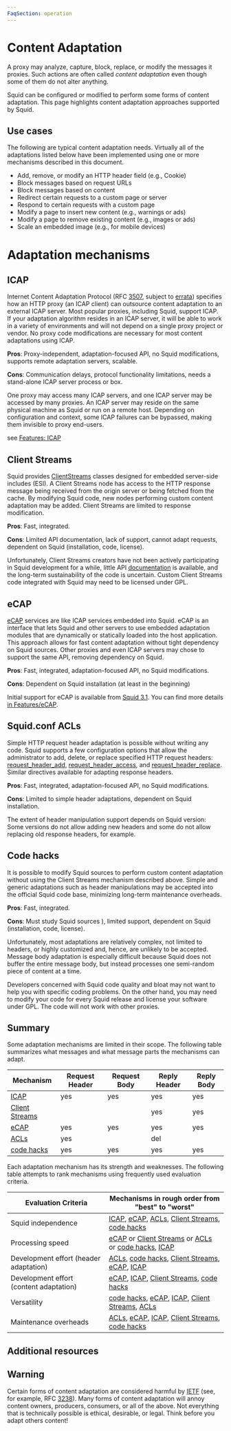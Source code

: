 ```yaml
---
FaqSection: operation
---
```

# Content Adaptation

A proxy may analyze, capture, block, replace, or modify the messages it
proxies. Such actions are often called *content adaptation* even though
some of them do not alter anything.

Squid can be configured or modified to perform some forms of content
adaptation. This page highlights content adaptation approaches supported
by Squid.

## Use cases

The following are typical content adaptation needs. Virtually all of the
adaptations listed below have been implemented using one or more
mechanisms described in this document.

- Add, remove, or modify an HTTP header field (e.g., Cookie)
- Block messages based on request URLs
- Block messages based on content
- Redirect certain requests to a custom page or server
- Respond to certain requests with a custom page
- Modify a page to insert new content (e.g., warnings or ads)
- Modify a page to remove existing content (e.g., images or ads)
- Scale an embedded image (e.g., for mobile devices)

# Adaptation mechanisms

## ICAP

Internet Content Adaptation Protocol (RFC
[3507](http://www.rfc-editor.org/rfc/rfc3507.txt), subject to
[errata](http://www.measurement-factory.com/std/icap/)) specifies how an
HTTP proxy (an ICAP client) can outsource content adaptation to an
external ICAP server. Most popular proxies, including Squid, support
ICAP. If your adaptation algorithm resides in an ICAP server, it will be
able to work in a variety of environments and will not depend on a
single proxy project or vendor. No proxy code modifications are
necessary for most content adaptations using ICAP.

**Pros**: Proxy-independent, adaptation-focused API, no Squid
  modifications, supports remote adaptation servers, scalable.

**Cons**: Communication delays, protocol functionality limitations,
  needs a stand-alone ICAP server process or box.

One proxy may access many ICAP servers, and one ICAP server may be
accessed by many proxies. An ICAP server may reside on the same physical
machine as Squid or run on a remote host. Depending on configuration and
context, some ICAP failures can be bypassed, making them invisible to
proxy end-users.

see [Features: ICAP](/Features/ICAP)

## Client Streams

Squid provides [ClientStreams](/ProgrammingGuide/ClientStreams)
classes designed for embedded server-side includes (ESI). A Client
Streams node has access to the HTTP response message being received from
the origin server or being fetched from the cache. By modifying Squid
code, new nodes performing custom content adaptation may be added.
Client Streams are limited to response modification.

**Pros**: Fast, integrated.

**Cons**: Limited API documentation, lack of support, cannot adapt
requests, dependent on Squid (installation, code, license).

Unfortunately, Client Streams creators have not been actively
participating in Squid development for a while, little API
[documentation](/ProgrammingGuide/ClientStreams)
is available, and the long-term sustainability of the code is uncertain.
Custom Client Streams code integrated with Squid may need to be licensed
under GPL.

## eCAP

[eCAP](http://www.e-cap.org/) services are like ICAP services embedded
into Squid. eCAP is an interface that lets Squid and other servers to
use embedded adaptation modules that are dynamically or statically
loaded into the host application. This approach allows for fast content
adaptation without tight dependency on Squid sources. Other proxies and
even ICAP servers may chose to support the same API, removing dependency
on Squid.

**Pros**: Fast, integrated, adaptation-focused API, no Squid
modifications.

**Cons**: Dependent on Squid installation (at least in the
beginning)

Initial support for eCAP is available from [Squid 3.1](/RoadMap).
You can find more details [in Features/eCAP](/Features/eCAP).

## Squid.conf ACLs

Simple HTTP request header adaptation is possible without writing any
code. Squid supports a few configuration options that allow the
administrator to add, delete, or replace specified HTTP request headers:
[request_header_add](http://www.squid-cache.org/Doc/config/request_header_add),
[request_header_access](http://www.squid-cache.org/Doc/config/request_header_access),
and
[request_header_replace](http://www.squid-cache.org/Doc/config/request_header_replace).
Similar directives available for adapting response headers.

**Pros**: Fast, integrated, adaptation-focused API, no Squid
modifications.

**Cons**: Limited to simple header adaptations, dependent on Squid
installation.

The extent of header manipulation support depends on Squid version: Some
versions do not allow adding new headers and some do not allow replacing
old response headers, for example.

## Code hacks

It is possible to modify Squid sources to perform custom content
adaptation without using the Client Streams mechanism described above.
Simple and generic adaptations such as header manipulations may be
accepted into the official Squid code base, minimizing long-term
maintenance overheads.

**Pros**: Fast, integrated.

**Cons**: Must study Squid sources ), limited support,
dependent on Squid (installation, code, license).

Unfortunately, most adaptations are relatively complex, not limited to
headers, or highly customized and, hence, are unlikely to be accepted.
Message body adaptation is especially difficult because Squid does not
buffer the entire message body, but instead processes one semi-random
piece of content at a time.

Developers concerned with Squid code quality and bloat may not want to
help you with specific coding problems. On the other hand, you may need
to modify your code for every Squid release and license your software
under GPL. The code will not work with other proxies.

## Summary

Some adaptation mechanisms are limited in their scope. The following
table summarizes what messages and what message parts the mechanisms can
adapt.

| Mechanism              | Request Header | Request Body | Reply Header| Reply Body |
| ----------------------------------- | ----------- | ------------ | -------- | --- |
| [ICAP](#secICAP)                    | yes         | yes          | yes      | yes |
| [Client Streams](#secClientStreams) |             |              | yes      | yes |
| [eCAP](#seceCAP)                    | yes         | yes          | yes      | yes |
| [ACLs](#secACLs)                    | yes         |              | del      |     |
| [code hacks](#secCodeHacks)         | yes         | yes          | yes      | yes |

Each adaptation mechanism has its strength and weaknesses. The following
table attempts to rank mechanisms using frequently used evaluation
criteria.

| Evaluation Criteria | Mechanisms in rough order from "best" to "worst" |
| --- | --- |
| Squid independence                      | [ICAP](#secICAP), [eCAP](#seceCAP), [ACLs](#secACLs), [Client Streams](#secClientStreams), [code hacks](#secCodeHacks)       |
| Processing speed                        | [eCAP](#seceCAP) or [Client Streams](#secClientStreams) or [ACLs](#secACLs) or [code hacks](#secCodeHacks), [ICAP](#secICAP) |
| Development effort (header adaptation)  | [ACLs](#secACLs), [code hacks](#secCodeHacks), [Client Streams](#secClientStreams), [eCAP](#seceCAP), [ICAP](#secICAP)       |
| Development effort (content adaptation) | [eCAP](#seceCAP), [ICAP](#secICAP), [Client Streams](#secClientStreams), [code hacks](#secCodeHacks)                         |
| Versatility                             | [code hacks](#secCodeHacks), [eCAP](#seceCAP), [ICAP](#secICAP), [Client Streams](#secClientStreams), [ACLs](#secACLs)       |
| Maintenance overheads                   | [ACLs](#secACLs), [eCAP](#seceCAP), [ICAP](#secICAP), [Client Streams](#secClientStreams), [code hacks](#secCodeHacks)       |

## Additional resources

## Warning

Certain forms of content adaptation are considered harmful by
[IETF](http://www.ietf.org/) (see, for example, RFC
[3238](http://www.rfc-editor.org/rfc/rfc3238.txt)). Many forms of
content adaptation will annoy content owners, producers, consumers, or
all of the above. Not everything that is technically possible is
ethical, desirable, or legal. Think before you adapt others content\!
